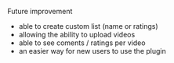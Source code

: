 Future improvement
- able to create custom list (name or ratings)
- allowing the ability to upload videos
- able to see coments / ratings per video
- an easier way for new users to use the plugin
